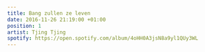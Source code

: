 ```yaml
---
title: Bang zullen ze leven
date: 2016-11-26 21:19:00 +01:00
position: 1
artist: Tjing Tjing
spotify: https://open.spotify.com/album/4oHH0A3jsN8a9yl1QUy3WL
---
```


